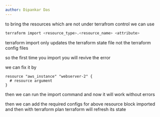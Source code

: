```yaml
---
author: Dipankar Das
---
```


to bring the resources which are not under terrafrom control we can use
```bash
terraform import <resource_type>.<resource_name> <attribute>
```

terraform import only updates the terraform state file not the terraform config files

so the first time you import you will revive the error

we can fix it by 
```hcl
resource "aws_instance" "webserver-2" {
  # resource argument
}
```
then we can run the import command and now it will work without errors

then we can add the required configs for above resource block imported and then with terraform plan terraform will refresh its state


